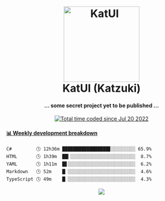 <h1 align="center">
  <img src="https://kokecacao.me/static/img/katzuki.png" alt="KatUI" width="200">
  <br>KatUI (Katzuki)<br>
</h1>

<h4 align="center">... some secret project yet to be published ...</h4>

<p align="center">
  <a href="https://wakatime.com/@5d39136d-911d-4ceb-9dae-178d9dbef0cd"><img src="https://wakatime.com/badge/user/5d39136d-911d-4ceb-9dae-178d9dbef0cd.svg" alt="Total time coded since Jul 20 2022" /></a>
</p>

<!-- waka-box start -->
#### <a href="https://gist.github.com/5db7183a9e07f1193716cb2b94e5d0e1" target="_blank">📊 Weekly development breakdown</a>
```text
C#         🕓 12h36m █████████████████▊░░░░░░░░░ 65.9%
HTML       🕓 1h39m  ██▎░░░░░░░░░░░░░░░░░░░░░░░░  8.7%
YAML       🕓 1h11m  █▋░░░░░░░░░░░░░░░░░░░░░░░░░  6.2%
Markdown   🕓 52m    █▏░░░░░░░░░░░░░░░░░░░░░░░░░  4.6%
TypeScript 🕓 49m    █▏░░░░░░░░░░░░░░░░░░░░░░░░░  4.3%
```
<!-- Powered by https://github.com/YouEclipse/waka-box-go . -->
<!-- waka-box end -->

<p align="center">
  <img src="https://count.getloli.com/get/@:koke_cacao?theme=rule34">
</p>
